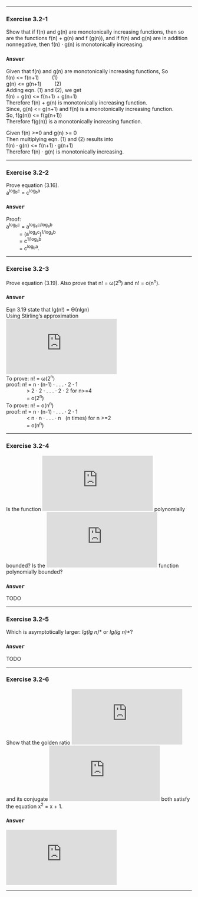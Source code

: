 ***
### Exercise 3.2-1
Show that if f(n) and g(n) are monotonically increasing functions, then so are the functions f(n) + g(n) and f (g(n)), and if f(n) and g(n) 
are in addition nonnegative, then f(n) · g(n) is monotonically increasing.
### `Answer`
Given that f(n) and g(n) are monotonically increasing functions, So  
f(n) <= f(n+1) &nbsp; &nbsp; &nbsp; &nbsp; (1)  
g(n) <= g(n+1) &nbsp; &nbsp; &nbsp; &nbsp; (2)  
Adding eqn. (1) and (2), we get  
f(n) + g(n) <= f(n+1) + g(n+1)  
Therefore f(n) + g(n) is monotonically increasing function.  
Since, g(n) <= g(n+1) and f(n) is a monotonically increasing function.  
So, f(g(n)) <= f(g(n+1))  
Therefore f(g(n)) is a monotonically increasing function.  
  
Given f(n) >=0 and g(n) >= 0  
Then multiplying eqn. (1) and (2) results into  
f(n) · g(n) <= f(n+1) · g(n+1)  
Therefore f(n) · g(n) is monotonically increasing.  

***
### Exercise 3.2-2
Prove equation (3.16).  
a<sup>log<sub>b</sub>c</sup> = c<sup>log<sub>b</sub>a</sup>
### `Answer`
Proof:  
a<sup>log<sub>b</sub>c</sup> = a<sup>log<sub>a</sub>c/log<sub>a</sub>b</sup>  
&nbsp; &nbsp; &nbsp; &nbsp; &nbsp;= (a<sup>log<sub>a</sub>c</sup>)<sup>1/log<sub>a</sub>b</sup>  
&nbsp; &nbsp; &nbsp; &nbsp; &nbsp;= c<sup>1/log<sub>a</sub>b</sup>  
&nbsp; &nbsp; &nbsp; &nbsp; &nbsp;= c<sup>log<sub>b</sub>a</sup>.  

***
### Exercise 3.2-3
Prove equation (3.19). Also prove that n! = ω(2<sup>n</sup>) and n! = o(n<sup>n</sup>).
### `Answer`
Eqn 3.19 state that lg(n!) = Θ(nlgn)  
Using Stirling’s approximation  
![](https://latex.codecogs.com/png.latex?%5C%5Clg%28n%21%29%20%3D%20lg%5Cleft%20%28%5Csqrt%7B2%5Cpi%20n%7D%5Cleft%20%28%20n/e%20%5Cright%20%29%5E%7Bn%7D%281&plus;%5CTheta%20%281/n%29%29%20%5Cright%20%29%5C%5C%20For%5C%3Blarge%5C%3Bvalues%5C%3Bof%5C%3Bn%2C%5C%3B%5CTheta%20%281/n%29%5Capprox%200%5C%5C%20%3D%20lg%5Cleft%20%28%5Csqrt%7B2%5Cpi%20n%7D%5Cleft%20%28%20n/e%20%5Cright%20%29%5E%7Bn%7D%20%5Cright%20%29%5C%5C%20%3D%20lg%28%5Csqrt%7B2%5Cpi%20%7D%29&plus;lg%5Csqrt%7Bn%7D&plus;lg%28n/e%29%5E%7Bn%7D%5C%5C%20%3D%20lg%28%5Csqrt%7B2%5Cpi%20%7D%29&plus;lg%5Csqrt%7Bn%7D&plus;nlgn-nlge%5C%5C%20%3D%20%5CTheta%20%281%29&plus;%5CTheta%20%28%5Csqrt%7Bn%7D%29&plus;%5CTheta%20%28nlgn%29-%5CTheta%20%28n%29%20%5C%5C%20%3D%20%5CTheta%20%28nlgn%29)  
To prove: n! = ω(2<sup>n</sup>)  
proof: n! = n · (n-1) · . . . · 2 · 1  
&nbsp; &nbsp; &nbsp; &nbsp; &nbsp; &nbsp; &nbsp; > 2 · 2 · . . . · 2 · 2 for n>=4  
&nbsp; &nbsp; &nbsp; &nbsp; &nbsp; &nbsp; &nbsp; = o(2<sup>n</sup>)  
To prove: n! = o(n<sup>n</sup>)  
proof: n! = n · (n-1) · . . . · 2 · 1  
&nbsp; &nbsp; &nbsp; &nbsp; &nbsp; &nbsp; &nbsp; < n · n · . . . · n &nbsp; (n times) for n >=2  
&nbsp; &nbsp; &nbsp; &nbsp; &nbsp; &nbsp; &nbsp; = o(n<sup>n</sup>)  

***
### Exercise 3.2-4
Is the function ![](https://latex.codecogs.com/png.latex?%5Cleft%20%5Clceil%20lgn%20%5Cright%20%5Crceil%21) polynomially bounded? Is the ![](https://latex.codecogs.com/png.latex?%5Cleft%20%5Clceil%20lg%5C%2Clgn%20%5Cright%20%5Crceil%21) function  polynomially bounded?
### `Answer`
TODO  

***
### Exercise 3.2-5
Which is asymptotically larger: **lg(lg* n)** or **lg*(lg n)**?
### `Answer`
TODO

***
### Exercise 3.2-6
Show that the golden ratio ![](https://latex.codecogs.com/png.latex?%5CTheta) and its conjugate ![](https://latex.codecogs.com/png.latex?%5Chat%7B%5CTheta%7D) both satisfy the equation x<sup>2</sup> = x + 1.
### `Answer`
![](https://latex.codecogs.com/png.latex?%5C%5C%5CTheta%20%3D%20%5Cfrac%7B1&plus;%5Csqrt%7B5%7D%7D%7B2%7D%5C%5C%20%5CTheta%20%5E%7B2%7D%3D%5Cleft%20%28%20%5Cfrac%7B1&plus;%5Csqrt%7B5%7D%7D%7B2%7D%20%5Cright%20%29%5E%7B2%7D%5C%5C%20%3D%20%5Cfrac%7B1&plus;5&plus;2%5Ccdot%20%5Csqrt%7B5%7D%7D%7B4%7D%5C%5C%20%3D%20%5Cfrac%7B4&plus;2&plus;2%5Ccdot%20%5Csqrt%7B5%7D%7D%7B4%7D%5C%5C%20%3D%20%5CTheta%20&plus;1%5C%5C%20%5C%5C%20%5Chat%7B%5CTheta%20%7D%20%3D%20%5Cfrac%7B1-%5Csqrt%7B5%7D%7D%7B2%7D%5C%5C%20%5Chat%7B%5CTheta%20%7D%5E%7B2%7D%20%3D%20%5Cleft%20%28%20%5Cfrac%7B1-%5Csqrt%7B5%7D%7D%7B2%7D%20%5Cright%20%29%5E%7B2%7D%5C%5C%20%3D%20%5Cfrac%7B1&plus;5-2%5Ccdot%20%5Csqrt%7B5%7D%7D%7B4%7D%5C%5C%20%3D%20%5Cfrac%7B4&plus;2-2%5Ccdot%20%5Csqrt%7B5%7D%7D%7B4%7D%5C%5C%20%3D%20%5Chat%7B%5CTheta%20%7D&plus;1)  

***
